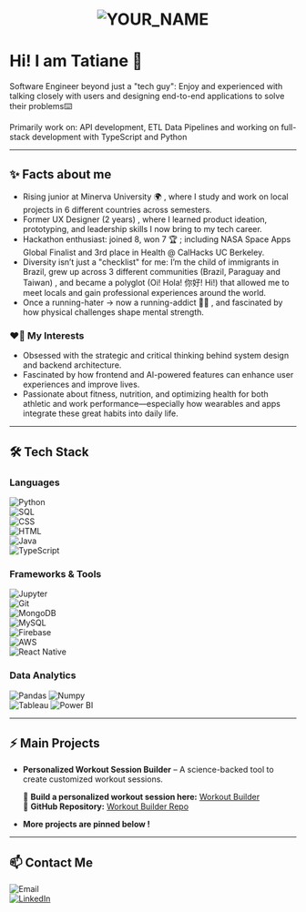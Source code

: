 <h1 align="center">
  <img src="https://raw.githubusercontent.com/YOUR_GITHUB_USERNAME/YOUR_GITHUB_USERNAME/master/name_tag_header.gif" alt="YOUR_NAME" />
</h1>

# Hi! I am Tatiane 👋

Software Engineer beyond just a "tech guy": Enjoy and experienced with talking closely with users and designing end-to-end applications to solve their problems⌨️ 

Primarily work on: API development, ETL Data Pipelines and working on full-stack development with TypeScript and Python

---
## ✨ Facts about me  
- Rising junior at Minerva University 🌍 , where I study and work on local projects in 6 different countries across semesters.  
- Former UX Designer (2 years) , where I  learned product ideation, prototyping, and leadership skills I now bring to my tech career.  
- Hackathon enthusiast: joined 8, won 7 🏆 ; including NASA Space Apps Global Finalist and 3rd place in Health @ CalHacks UC Berkeley.  
- Diversity isn’t just a "checklist" for me: I’m the child of immigrants in Brazil, grew up across 3 different communities (Brazil, Paraguay and Taiwan) , and became a polyglot (Oi! Hola! 你好! Hi!) that allowed me to meet locals and gain professional experiences around the world.  
- Once a running-hater → now a running-addict 🏃‍♀️ ,  and fascinated by how physical challenges shape mental strength.  



### ❤️‍🔥 My Interests

- Obsessed with the strategic and critical thinking behind system design and backend architecture.
- Fascinated by how frontend and AI-powered features can enhance user experiences and improve lives.
- Passionate about fitness, nutrition, and optimizing health for both athletic and work performance—especially how wearables and apps integrate these great habits into daily life.


  
-----

## 🛠 Tech Stack

###  Languages  
![Python](https://img.shields.io/badge/Python-6A0DAD?style=flat&logo=python&logoColor=white)  
![SQL](https://img.shields.io/badge/SQL-6A0DAD?style=flat&logo=mysql&logoColor=white)  
![CSS](https://img.shields.io/badge/CSS-6A0DAD?style=flat&logo=css3&logoColor=white)  
![HTML](https://img.shields.io/badge/HTML-6A0DAD?style=flat&logo=html5&logoColor=white)  
![Java](https://img.shields.io/badge/Java-6A0DAD?style=flat&logo=java&logoColor=white)  
![TypeScript](https://img.shields.io/badge/TypeScript-6A0DAD?style=flat&logo=typescript&logoColor=white)  


### Frameworks & Tools  
![Jupyter](https://img.shields.io/badge/Jupyter-6A0DAD?style=flat&logo=jupyter&logoColor=white)  
![Git](https://img.shields.io/badge/Git-6A0DAD?style=flat&logo=git&logoColor=white)  
![MongoDB](https://img.shields.io/badge/MongoDB-6A0DAD?style=flat&logo=mongodb&logoColor=white)  
![MySQL](https://img.shields.io/badge/MySQL-6A0DAD?style=flat&logo=mysql&logoColor=white)  
![Firebase](https://img.shields.io/badge/Firebase-6A0DAD?style=flat&logo=firebase&logoColor=white)  
![AWS](https://img.shields.io/badge/AWS-6A0DAD?style=flat&logo=amazonaws&logoColor=white)  
![React Native](https://img.shields.io/badge/React%20Native-6A0DAD?style=flat&logo=react&logoColor=white)  


### Data Analytics
![Pandas](https://img.shields.io/badge/Pandas-6A0DAD?style=flat&logo=pandas&logoColor=white)  ![Numpy](https://img.shields.io/badge/Numpy-6A0DAD?style=flat&logo=numpy&logoColor=white)  
![Tableau](https://img.shields.io/badge/Tableau-6A0DAD?style=flat&logo=tableau&logoColor=white)  ![Power BI](https://img.shields.io/badge/PowerBI-6A0DAD?style=flat&logo=powerbi&logoColor=white)

---


## ⚡ Main Projects

- **Personalized Workout Session Builder** – A science-backed tool to create customized workout sessions.
  
  🔗 **Build a personalized workout session here:** [Workout Builder](https://workout-builder-one.vercel.app/)  
  📂 **GitHub Repository:** [Workout Builder Repo](https://github.com/Tatiwuli/workout-builder/)  

- **More projects are pinned below !**
---

## 📫 Contact Me

![Email](https://img.shields.io/badge/Email-wu@uni.minerva.edu-6A0DAD?style=flat&logo=gmail&logoColor=white)  
[![LinkedIn](https://img.shields.io/badge/LinkedIn-Tatiane_Wu_Li-6A0DAD?style=flat&logo=linkedin&logoColor=white&link=https://www.linkedin.com/in/tatiane-wu-li/)](https://www.linkedin.com/in/tatiane-wu-li/)
